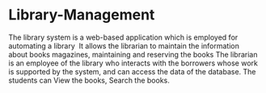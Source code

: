 # Library-Management

The library system is a web-based application which is employed for automating a library 
It allows the librarian to maintain the information about books magazines, maintaining and reserving the books
The librarian is an employee of the library who interacts with the borrowers whose work is supported by the system, and can access the data of the database.
The students can View the books, Search the books.

